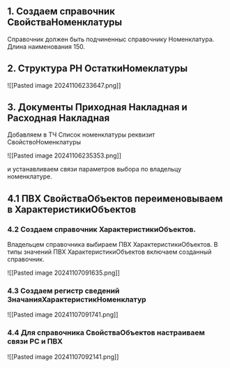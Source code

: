 ## 1. Создаем справочник СвойстваНоменклатуры

Справочник должен быть подчиненныс справочнику Номенклатура.
Длина наименования 150.

## 2. Структура РН ОстаткиНомеклатуры

![[Pasted image 20241106233647.png]]

## 3. Документы Приходная Накладная и Расходная Накладная

Добавляем в ТЧ Список номенклатуры реквизит СвойствоНоменклатуры

![[Pasted image 20241106235353.png]]


и устанавливаем связи параметров выбора по владельцу номенклатуре.

## 4.1  ПВХ СвойстваОбъектов переименовываем в ХарактеристикиОбъектов

### 4.2 Создаем справочник ХарактеристикиОбъектов.

Владельцем справочника выбираем ПВХ ХарактеристикиОбъектов. 
В типы значений ПВХ ХарактеристикиОбъектов включаем созданный справочник.

![[Pasted image 20241107091635.png]] 


### 4.3 Создаем регистр  сведений ЗначанияХарактеристикНоменклатур

![[Pasted image 20241107091741.png]]

### 4.4 Для справочника  СвойстваОбъектов настраиваем связи РС и ПВХ

![[Pasted image 20241107092141.png]]

